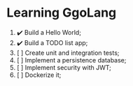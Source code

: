# Learning GgoLang

 1. :heavy_check_mark: Build a Hello World;
 2. :heavy_check_mark: Build a TODO list app;
 3. [ ] Create unit and integration tests;
 4. [ ] Implement a persistence database;
 5. [ ] Implement security with JWT;
 6. [ ] Dockerize it;
  